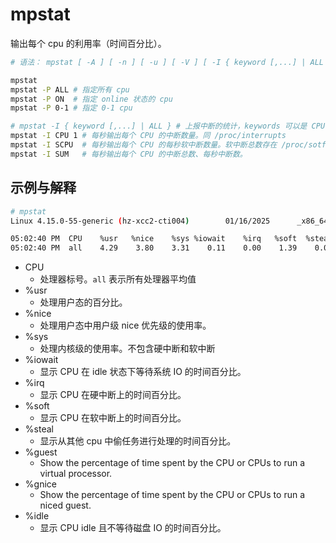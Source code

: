 # mpstat

输出每个 cpu 的利用率（时间百分比）。

```sh
# 语法： mpstat [ -A ] [ -n ] [ -u ] [ -V ] [ -I { keyword [,...] | ALL } ] [ -N { node_list | ALL } ] [ -o JSON ] [ -P { cpu_list | ON | ALL } ] [ interval [ count ] ]

mpstat
mpstat -P ALL # 指定所有 cpu
mpstat -P ON  # 指定 online 状态的 cpu
mpstat -P 0-1 # 指定 0-1 cpu

# mpstat -I { keyword [,...] | ALL } # 上报中断的统计，keywords 可以是 CPU, SCPU, SUM
mpstat -I CPU 1 # 每秒输出每个 CPU 的中断数量。同 /proc/interrupts
mpstat -I SCPU  # 每秒输出每个 CPU 的每秒软中断数量。软中断总数存在 /proc/sotfirqs 文件中
mpstat -I SUM   # 每秒输出每个 CPU 的中断总数、每秒中断数。
```

## 示例与解释

```sh
# mpstat
Linux 4.15.0-55-generic (hz-xcc2-cti004)        01/16/2025      _x86_64_        (4 CPU)

05:02:40 PM  CPU    %usr   %nice    %sys %iowait    %irq   %soft  %steal  %guest  %gnice   %idle
05:02:40 PM  all    4.29    3.80    3.31    0.11    0.00    1.39    0.00    0.00    0.00   87.10
```


- CPU
    - 处理器标号。`all` 表示所有处理器平均值
- %usr
    - 处理用户态的百分比。
- %nice
    - 处理用户态中用户级 nice 优先级的使用率。
- %sys
    - 处理内核级的使用率。不包含硬中断和软中断
- %iowait
    - 显示 CPU 在 idle 状态下等待系统 IO 的时间百分比。
- %irq
    - 显示 CPU 在硬中断上的时间百分比。
- %soft
    - 显示 CPU 在软中断上的时间百分比。
- %steal
    - 显示从其他 cpu 中偷任务进行处理的时间百分比。
- %guest
    - Show the percentage of time spent by the CPU or CPUs to run a virtual processor.
- %gnice
    - Show the percentage of time spent by the CPU or CPUs to run a niced guest.
- %idle
    - 显示 CPU idle 且不等待磁盘 IO 的时间百分比。
